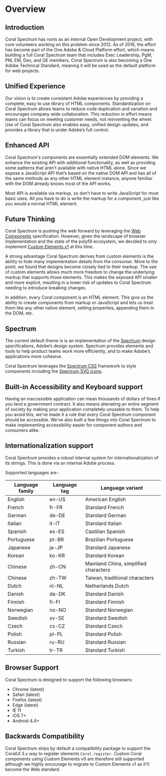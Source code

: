 # Overview

## Introduction

Coral Spectrum has roots as an internal Open Development project, with core volunteers working on this problem since 2012. 
As of 2016, the effort has become part of the One Adobe & Cloud Platform effort, which means building a full Coral Spectrum 
team that includes Exec Leadership, PgM, PM, EM, Dev, and QE members. Coral Spectrum is also becoming a One Adobe Technical 
Standard, meaning it will be used as the default platform for web projects.

## Unified Experience

Our vision is to create consistent Adobe experiences by providing a complete, easy to use library of HTML components. 
Standardization on Coral Spectrum allows teams to reduce code duplication and variation and encourages company wide collaboration. 
This reduction in effort means teams can focus on meeting customer needs, not reinventing the wheel. Use of Coral Spectrum also 
enables easy, unified design updates, and provides a library that is under Adobe’s full control.

## Enhanced API

Coral Spectrum's components are essentially extended DOM elements. We enhance the existing API with additional functionality, 
as well as providing some patterns that aren't available with native HTML alone. Since we expose a JavaScript API that’s 
based on the native DOM API and has all of the same methods as any other HTML element instance, anyone familiar with the 
DOM already knows most of the API works. 

Most API is available via markup, so don’t have to write JavaScript for most basic uses. All you have to do is write 
the markup for a component, just like you would a normal HTML element.

## Future Thinking

Coral Spectrum is pushing the web forward by leveraging the [Web Components](https://www.webcomponents.org/introduction) specification. 
However, given the landscape of browser implementation and the state of the polyfill ecosystem, we decided to only implement 
[Custom Elements v1](https://html.spec.whatwg.org/multipage/custom-elements.html) at this time.

A strong advantage Coral Spectrum derives from custom elements is the ability to hide many implementation details from the consumer. 
More to the point, we found that designs become closely tied to their markup. The use of custom elements allows much more 
freedom to change the underlying markup that supports those elements. This makes the exposed API smaller and more explicit, 
resulting in a lower risk of updates to Coral Spectrum needing to introduce breaking changes.

In addition, every Coral component is an HTML element. This give us the ability to create components from markup or JavaScript 
and lets us treat them like any other native element, setting properties, appending them in the DOM, etc. 

## Spectrum

The current default theme is is an implementation of the [Spectrum](https://spectrum.adobe.com) design specifications, Adobe’s design system.
Spectrum provides elements and tools to help product teams work more efficiently, and to make Adobe’s applications more cohesive.

Coral Spectrum leverages the [Spectrum CSS](https://github.com/adobe/spectrum-css) framework to style 
components including the [Spectrum SVG icons](https://spectrum.adobe.com/page/icons).   

## Built-in Accessibility and Keyboard support 

Having an inaccessible application can mean thousands of dollars of fines if you land a government contract. 
It also means alienating an entire segment of society by making your application completely unusable to them. 
To help you avoid this, we’ve made it a rule that every Coral Spectrum component should be accessible. We’ve also built a few 
things into Coral Spectrum to make implementing accessibility easier for component authors and consumers alike.
 
## Internationalization support
 
Coral Spectrum provides a robust internal system for internationalization of its strings. 
This is done via an internal Adobe process.
 
Supported languages are :

Language family | Language tag | Language variant
--- | --- | ---
English | en-US | American English
French | fr-FR | Standard French
German | de-DE | Standard German
Italian | it-IT | Standard Italian
Spanish | es-ES | Castilian Spanish
Portuguese | pt-BR | Brazilian Portuguese
Japanese | ja-JP | Standard Japanese
Korean | ko-KR | Standard Korean
Chinese | zh-CN | Mainland China, simplified characters
Chinese | zh-TW | Taiwan, traditional characters
Dutch | nl-NL | Netherlands Dutch
Danish | da-DK | Standard Danish
Finnish | fi-FI | Standard Finnish
Norwegian | no-NO | Standard Norwegian
Swedish | sv-SE | Standard Swedish
Czech | cs-CZ | Standard Czech
Polish | pl-PL | Standard Polish
Russian | ru-RU | Standard Russian
Turkish | tr-TR | Standard Turkish

## Browser Support

Coral Spectrum is designed to support the following browsers:
* Chrome (latest)
* Safari (latest)
* Firefox (latest)
* Edge (latest)
* IE 11
* iOS 7+
* Android 4.4+

## Backwards Compatibility

Coral Spectrum ships by default a compatibility package to support the CoralUI 3.x way to register elements `Coral.register`. 
Custom Coral components using Custom Elements v0 are therefore still supported although we highly encourage to migrate 
to Custom Elements v1 as it'll become the Web standard. 



